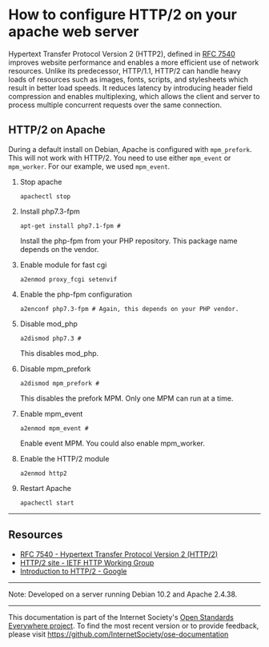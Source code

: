 # How to configure HTTP/2 on your apache web server

Hypertext Transfer Protocol Version 2 (HTTP2), defined in [RFC 7540](https://tools.ietf.org/html/rfc7540) improves website performance and enables a more efficient use of network resources. Unlike its predecessor, HTTP/1.1, HTTP/2 can handle heavy loads of resources such as images, fonts, scripts, and stylesheets which result in better load speeds.  It reduces latency by introducing header field compression and enables multiplexing, which allows the client and server to process multiple concurrent requests over the same connection.  

## HTTP/2 on Apache
 
During a default install on Debian, Apache is configured with `mpm_prefork`. This will not work with HTTP/2. You need to use either `mpm_event` or `mpm_worker`. For our example, we used `mpm_event`.
 
1. Stop apache
    ```
    apachectl stop
    ```
2. Install php7.3-fpm
    ```
    apt-get install php7.1-fpm # 
    ``` 
    Install the php-fpm from your PHP repository. This package name depends on the vendor.
3. Enable module for fast cgi
    ```
    a2enmod proxy_fcgi setenvif
    ```
4. Enable the php-fpm configuration
    ```
    a2enconf php7.3-fpm # Again, this depends on your PHP vendor.
    ```
5. Disable mod_php
    ```
    a2dismod php7.3 # 
    ```
    This disables mod_php.
6. Disable mpm_prefork
    ```
    a2dismod mpm_prefork # 
    ```
    This disables the prefork MPM. Only one MPM can run at a time.

7. Enable mpm_event
    ```
    a2enmod mpm_event # 
    ```
    Enable event MPM. You could also enable mpm_worker.
8. Enable the HTTP/2 module
    ```
    a2enmod http2
    ```
9. Restart Apache
    ```
    apachectl start
    ```
 
 --------

## Resources

* [RFC 7540 - Hypertext Transfer Protocol Version 2 (HTTP/2)](https://tools.ietf.org/html/rfc7540)
* [HTTP/2 site - IETF HTTP Working Group](https://http2.github.io/)
* [Introduction to HTTP/2 - Google](https://developers.google.com/web/fundamentals/performance/http2)

--------

Note: Developed on a server running Debian 10.2 and Apache 2.4.38.
 
--------

This documentation is part of the Internet Society's [Open Standards Everywhere project](https://www.internetsociety.org/ose/).
To find the most recent version or to provide feedback, please visit https://github.com/InternetSociety/ose-documentation